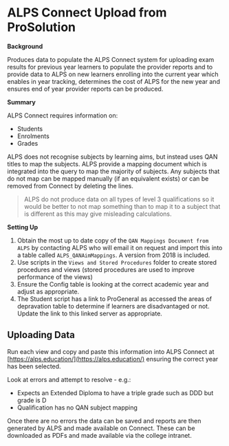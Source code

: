# ALPS Connect Upload from ProSolution

**Background**

Produces data to populate the ALPS Connect system for uploading exam results for previous year learners to populate the provider reports and to provide data to ALPS on new learners enrolling into the current year which enables in year tracking, determines the cost of ALPS for the new year and ensures end of year provider reports can be produced.

**Summary**

ALPS Connect requires information on:

 - Students
 - Enrolments
 - Grades

ALPS does not recognise subjects by learning aims, but instead uses QAN titles to map the subjects. ALPS provide a mapping document which is integrated into the query to map the majority of subjects. Any subjects that do not map can be mapped manually (if an equivalent exists) or can be removed from Connect by deleting the lines.

> ALPS do not produce data on all types of level 3 qualifications so it would be better to not map something than to map it to a subject that is different as this may give misleading calculations.

**Setting Up**

1. Obtain the most up to date copy of the `QAN Mappings Document from ALPS` by contacting ALPS who will email it on request and import this into a table called `ALPS_QANAimMappings`. A version from 2018 is included.
2. Use scripts in the `Views and Stored Procedures` folder to create stored procedures and views (stored procedures are used to improve performance of the views)
3. Ensure the Config table is looking at the correct academic year and adjust as appropriate.
4. The Student script has a link to ProGeneral as accessed the areas of depravation table to determine if learners are disadvantaged or not. Update the link to this linked server as appropriate.

## Uploading Data

Run each view and copy and paste this information into ALPS Connect at [https://alps.education/](https://alps.education/) ensuring the correct year has been selected.

Look at errors and attempt to resolve - e.g.:

 - Expects an Extended Diploma to have a triple grade such as DDD but grade is D
 - Qualification has no QAN subject mapping

Once there are no errors the data can be saved and reports are then generated by ALPS and made available on Connect. These can be downloaded as PDFs and made available via the college intranet.
